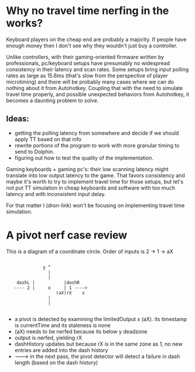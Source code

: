 # Why no travel time nerfing in the works?
Keyboard players on the cheap end are probably a majority. If people have enough money then I don't see why they wouldn't just buy a controller. 

Unlike controllers, with their gaming-oriented firmware written by professionals, pc/keyboard setups have presumably no widespread consistency in their latency and scan rates. Some setups bring input polling rates as large as 15.6ms (that's slow from the perspective of player microtiming) and there will be probably many cases where we can do nothing about it from Autohotkey. Coupling that with the need to simulate travel time properly, and possible unexpected behaviors from Autohotkey, it becomes a daunting problem to solve. 

## Ideas:
* getting the polling latency from somewhere and decide if we should apply TT based on that info
* rewrite portions of the program to work with more granular timing to send to Dolphin. 
* figuring out how to test the quality of the implementation.

Gaming keyboards + gaming pc's: their low scanning latency might translate into low output latency to the game. That favors consistency and maybe it's worth to try to implement travel time for those setups, but let's not put TT simulation in cheap keyboards and software with too much latency and with inconsistent input delay.

For that matter I (dron-link) won't be focusing on implementing travel time simulation.


# A pivot nerf case review
This is a diagram of a coordinate circle. Order of inputs is 2 -> 1 -> aX
```

              y ^
                |
                |
    dashL |           |dashR
   ---- 2 |     o     | 1 ---->
                   (aX)rX    x
                |
                |
          
```

* a pivot is detected by examining the limitedOutput x (aX). its timestamp is currentTime and its staleness is none
* (aX) needs to be nerfed because its below y deadzone 
* output is nerfed, yielding rX
* dashHistory updates but because rX is in the same zone as 1, no new entries are added into the dash history
* ---> in the next pass, the pivot detector will detect a failure in dash length (based on the dash history)


